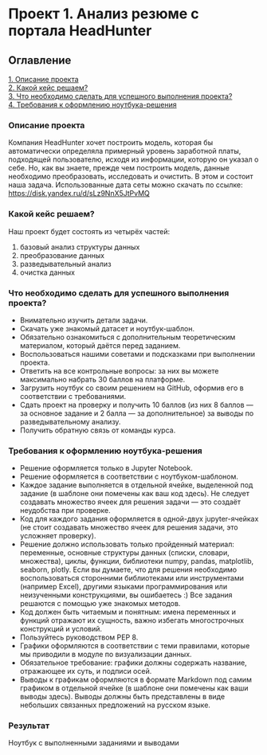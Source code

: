 # Проект 1. Анализ резюме с портала HeadHunter

## Оглавление  
[1. Описание проекта](.README.md#Описание-проекта)  
[2. Какой кейс решаем?](.README.md#Какой-кейс-решаем)  
[3. Что необходимо сделать для успешного выполнения проекта?](.README.md#Что-необходимо-сделать-для-успешного-выполнения-проекта?)  
[4. Требования к оформлению ноутбука-решения](.README.md#Требования-к-оформлению-ноутбука-решения)  

### Описание проекта 

Компания HeadHunter хочет построить модель, которая бы автоматически определяла примерный уровень заработной платы, подходящей пользователю, исходя из информации, которую он указал о себе. Но, как вы знаете, прежде чем построить модель, данные необходимо преобразовать, исследовать и очистить. В этом и состоит наша задача.
Использованные дата сеты можно скачать по ссылке: https://disk.yandex.ru/d/sLz9NnX5JtPvMQ


### Какой кейс решаем?    

Наш проект будет состоять из четырёх частей:
1) базовый анализ структуры данных
2) преобразование данных
3) разведывательный анализ
4) очистка данных


### Что необходимо сделать для успешного выполнения проекта?

- Внимательно изучить детали задачи.
- Скачать уже знакомый датасет и ноутбук-шаблон.
- Обязательно ознакомиться с дополнительным теоретическим материалом, который даётся перед заданием.
- Воспользоваться нашими советами и подсказками при выполнении проекта.
- Ответить на все контрольные вопросы: за них вы можете максимально набрать 30 баллов на платформе.
- Загрузить ноутбук со своим решением на GitHub, оформив его в соответствии с требованиями.
- Сдать проект на проверку и получить 10 баллов (из них 8 баллов — за основное задание и 2 балла — за дополнительное) за выводы по разведывательному анализу.
- Получить обратную связь от команды курса.

### Требования к оформлению ноутбука-решения

- Решение оформляется только в Jupyter Notebook.
- Решение оформляется в соответствии с ноутбуком-шаблоном.
- Каждое задание выполняется в отдельной ячейке, выделенной под задание (в шаблоне они помечены как ваш код здесь). Не следует создавать множество ячеек для решения задачи — это создаёт неудобства при проверке.
- Код для каждого задания оформляется в одной-двух jupyter-ячейках (не стоит создавать множество ячеек для решения задачи, это усложняет проверку).
- Решение должно использовать только пройденный материал: переменные, основные структуры данных (списки, словари, множества), циклы, функции, библиотеки numpy, pandas, matplotlib, seaborn, plotly. Если вы думаете, что для решения необходимо воспользоваться сторонними библиотеками или инструментами (например Excel), другими языками программирования или неизученными конструкциями, вы ошибаетесь :) Все задания решаются с помощью уже знакомых методов.
- Код должен быть читаемым и понятным: имена переменных и функций отражают их сущность, важно избегать многострочных конструкций и условий.
- Пользуйтесь руководством PEP 8.
- Графики оформляются в соответствии с теми правилами, которые мы приводили в модуле по визуализации данных.
- Обязательное требование: графики должны содержать название, отражающее их суть, и подписи осей.
- Выводы к графикам оформляются в формате Markdown под самим графиком в отдельной ячейке (в шаблоне они помечены как ваши выводы здесь). Выводы должны быть представлены в виде небольших связанных предложений на русском языке.

### Результат
Ноутбук с выполненными заданиями и выводами
